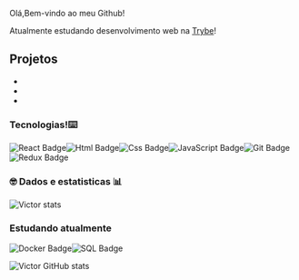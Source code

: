 Olá,Bem-vindo ao meu Github!

Atualmente estudando desenvolvimento web na [Trybe](http://www.betrybe.com)!

Projetos
-
-
-
-


###  Tecnologias!⌨️

![React Badge](	https://img.shields.io/badge/React-20232A?style=for-the-badge&logo=react&logoColor=61DAFB)![Html Badge](https://img.shields.io/badge/HTML5-E34F26?style=for-the-badge&logo=html5&logoColor=white)![Css Badge](https://img.shields.io/badge/CSS3-1572B6?style=for-the-badge&logo=css3&logoColor=white)![JavaScript Badge](https://img.shields.io/badge/JavaScript-323330?style=for-the-badge&logo=javascript&logoColor=F7DF1E)![Git Badge](https://img.shields.io/badge/GitHub-100000?style=for-the-badge&logo=github&logoColor=white)![Redux Badge](https://img.shields.io/badge/Redux-593D88?style=for-the-badge&logo=redux&logoColor=white)

### 🤓 Dados e estatisticas 📊

![Victor stats](https://github-readme-stats.vercel.app/api/top-langs/?username=vctalmeida)

### Estudando atualmente

![Docker Badge](https://img.shields.io/badge/Docker-2CA5E0?style=for-the-badge&logo=docker&logoColor=white)![SQL Badge](https://img.shields.io/badge/MySQL-005C84?style=for-the-badge&logo=mysql&logoColor=white)

![Victor GitHub stats](https://github-readme-stats.vercel.app/api?username=vctalmeida&show_icons=true&bg_color=00000000)
